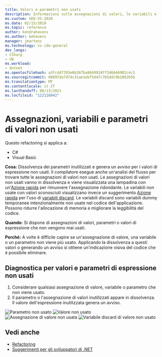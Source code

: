 ```yaml
---
title: Valori e parametri non usati
description: Informazioni sulle assegnazioni di valori, le variabili e i parametri non usati e su come vengono visualizzati nell'editor di codice in Visual Studio.
ms.custom: SEO-VS-2020
ms.date: 02/15/2019
ms.topic: reference
author: kendrahavens
ms.author: kehavens
manager: jmartens
ms.technology: vs-ide-general
dev_langs:
- CSharp
- VB
ms.workload:
- dotnet
ms.openlocfilehash: a3fcdd7703e6b367ba8649918ff346646982c4c1
ms.sourcegitcommit: 68897da7d74c31ae1ebf5d47c7b5ddc9b108265b
ms.translationtype: MT
ms.contentlocale: it-IT
ms.lasthandoff: 08/13/2021
ms.locfileid: "122116942"
---
```

# <a name="unused-value-assignments-variables-and-parameters"></a>Assegnazioni, variabili e parametri di valori non usati

Questo refactoring si applica a:

- C#
- Visual Basic

**Cosa:** Dissolvenza dei parametri inutilizzati e genera un avviso per i valori di espressione non usati. Il compilatore esegue anche un'analisi del flusso per trovare tutte le assegnazioni di valori non usati. Le assegnazioni di valori non usati vanno in dissolvenza e viene visualizzata una lampadina con un'[Azione rapida](../quick-actions.md) per rimuovere l'assegnazione ridondante. Le variabili non usate con valori sconosciuti visualizzano invece un suggerimento [Azione rapida](../quick-actions.md) per l'uso di [variabili discard](/dotnet/csharp/discards). Le variabili discard sono variabili dummy temporanee intenzionalmente non usate nel codice dell'applicazione. Possono ridurre l'allocazione di memoria e migliorare la leggibilità del codice.

**Quando:** Si dispone di assegnazioni di valori, parametri o valori di espressione che non vengono mai usati.

**Perché:** A volte è difficile capire se un'assegnazione di valore, una variabile o un parametro non viene più usato. Applicando la dissolvenza a questi valori o generando un avviso si ottiene un'indicazione visiva del codice che è possibile eliminare.

## <a name="unused-expression-values-and-parameters-diagnostic"></a>Diagnostica per valori e parametri di espressione non usati

1. Considerare qualsiasi assegnazione di valore, variabile o parametro che non viene usato.
2. Il parametro o l'assegnazione di valori inutilizzati appare in dissolvenza. Il valore dell'espressione inutilizzata genera un avviso.

  ![Parametro non usato](media/unused-parameter.png)
  ![Valore non usato](media/unused-value.png)
  ![Assegnazione di valore non usata](media/unused-value-assignment.png)
  ![Variabile discard di valore non usato](media/unused-value-discard.png)

## <a name="see-also"></a>Vedi anche

- [Refactoring](../refactoring-in-visual-studio.md)
- [Suggerimenti per gli sviluppatori di .NET](../csharp-developer-productivity.md)
